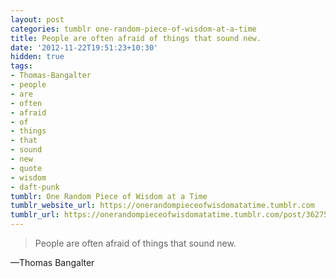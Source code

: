 ```yaml
---
layout: post
categories: tumblr one-random-piece-of-wisdom-at-a-time
title: People are often afraid of things that sound new.
date: '2012-11-22T19:51:23+10:30'
hidden: true
tags:
- Thomas-Bangalter
- people
- are
- often
- afraid
- of
- things
- that
- sound
- new
- quote
- wisdom
- daft-punk
tumblr: One Random Piece of Wisdom at a Time
tumblr_website_url: https://onerandompieceofwisdomatatime.tumblr.com
tumblr_url: https://onerandompieceofwisdomatatime.tumblr.com/post/36275193932/people-are-often-afraid-of-things-that-sound
---
```

> People are often afraid of things that sound new.

—Thomas Bangalter
